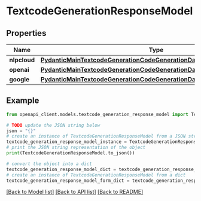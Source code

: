 # TextcodeGenerationResponseModel


## Properties

Name | Type | Description | Notes
------------ | ------------- | ------------- | -------------
**nlpcloud** | [**PydanticMainTextcodeGenerationCodeGenerationDataClass94559369044928**](PydanticMainTextcodeGenerationCodeGenerationDataClass94559369044928.md) |  | [optional] 
**openai** | [**PydanticMainTextcodeGenerationCodeGenerationDataClass94559369045872**](PydanticMainTextcodeGenerationCodeGenerationDataClass94559369045872.md) |  | [optional] 
**google** | [**PydanticMainTextcodeGenerationCodeGenerationDataClass94559369103024**](PydanticMainTextcodeGenerationCodeGenerationDataClass94559369103024.md) |  | [optional] 

## Example

```python
from openapi_client.models.textcode_generation_response_model import TextcodeGenerationResponseModel

# TODO update the JSON string below
json = "{}"
# create an instance of TextcodeGenerationResponseModel from a JSON string
textcode_generation_response_model_instance = TextcodeGenerationResponseModel.from_json(json)
# print the JSON string representation of the object
print(TextcodeGenerationResponseModel.to_json())

# convert the object into a dict
textcode_generation_response_model_dict = textcode_generation_response_model_instance.to_dict()
# create an instance of TextcodeGenerationResponseModel from a dict
textcode_generation_response_model_form_dict = textcode_generation_response_model.from_dict(textcode_generation_response_model_dict)
```
[[Back to Model list]](../README.md#documentation-for-models) [[Back to API list]](../README.md#documentation-for-api-endpoints) [[Back to README]](../README.md)


